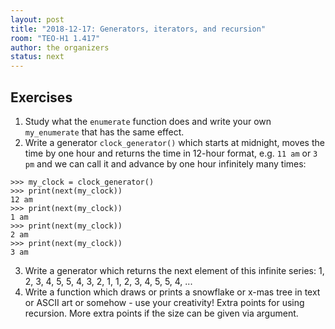 ```yaml
---
layout: post
title: "2018-12-17: Generators, iterators, and recursion"
room: "TEO-H1 1.417"
author: the organizers
status: next
---
```


## Exercises

1. Study what the `enumerate` function does and write your own `my_enumerate` that has the same effect.
2. Write a generator `clock_generator()` which starts at midnight, moves the time by one hour and returns the time in 12-hour format,
   e.g. `11 am` or `3 pm` and we can call it and advance by one hour infinitely many times:
```
>>> my_clock = clock_generator()
>>> print(next(my_clock))
12 am
>>> print(next(my_clock))
1 am
>>> print(next(my_clock))
2 am
>>> print(next(my_clock))
3 am
```
3. Write a generator which returns the next element of this infinite series: 1, 2, 3, 4, 5, 5, 4, 3, 2, 1, 1, 2, 3, 4, 5, 5, 4, ...
4. Write a function which draws or prints a snowflake or x-mas tree in text or ASCII art or somehow - use your creativity! Extra points for using recursion.
   More extra points if the size can be given via argument.
